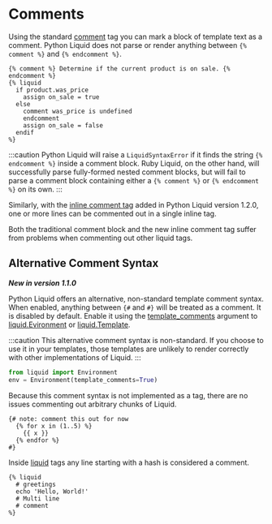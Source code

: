 # Comments

Using the standard [comment](/language/tags#comment) tag you can mark a block of template text as a comment. Python Liquid does not parse or render anything between `{% comment %}` and `{% endcomment %}`.

```liquid title="template"
{% comment %} Determine if the current product is on sale. {% endcomment %}
{% liquid
  if product.was_price
    assign on_sale = true
  else
    comment was_price is undefined
    endcomment
    assign on_sale = false
  endif
%}
```

:::caution
Python Liquid will raise a `LiquidSyntaxError` if it finds the string `{% endcomment %}` inside a comment block. Ruby Liquid, on the other hand, will successfully parse fully-formed nested comment blocks, but will fail to parse a comment block containing either a `{% comment %}` or `{% endcomment %}` on its own.
:::

Similarly, with the [inline comment tag](../language/tags.md#inline-comment) added in Python Liquid version 1.2.0, one or more lines can be commented out in a single inline tag.

Both the traditional comment block and the new inline comment tag suffer from problems when commenting out other liquid tags.

## Alternative Comment Syntax

**_New in version 1.1.0_**

Python Liquid offers an alternative, non-standard template comment syntax. When enabled, anything
between `{#` and `#}` will be treated as a comment. It is disabled by default. Enable it using the
[template_comments](/api/Environment#template_comments) argument to [liquid.Evironment](/api/Environment)
or [liquid.Template](/api/Template).

:::caution
This alternative comment syntax is non-standard. If you choose to use it in your templates, those
templates are unlikely to render correctly with other implementations of Liquid.
:::

```python
from liquid import Environment
env = Environment(template_comments=True)
```

Because this comment syntax is not implemented as a tag, there are no issues commenting out
arbitrary chunks of Liquid.

```plain title="template"
{# note: comment this out for now
  {% for x in (1..5) %}
    {{ x }}
  {% endfor %}
#}
```

Inside [liquid](/language/tags#liquid) tags any line starting with a hash is considered a comment.

```plain title="template"
{% liquid
  # greetings
  echo 'Hello, World!'
  # Multi line
  # comment
%}
```
